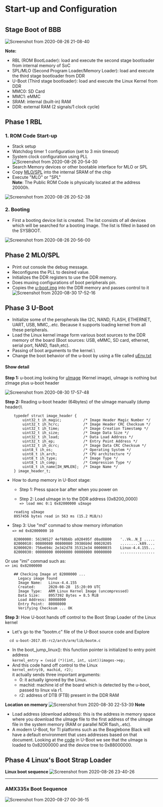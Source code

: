 <h1> Start-up and Configuration <h1>

## Stage Boot of BBB
![Screenshot from 2020-08-26 21-08-40](https://user-images.githubusercontent.com/32474027/91302062-d7f3ef80-e7e0-11ea-9b73-5ed2fa21825a.png)

**Note:**
- RBL (ROM BootLoader): load and execute the second stage bootloader from internal memory of SoC
- SPL/MLO (Second Program Loader/Memory Loader): load and execute the third stage bootloader from DDR
- U-Boot (Third stage bootloader): load and execute the Linux Kernel from DDR
- MMC0: SD Card
- MMC1: eMMC
- SRAM: internal (built-in) RAM
- DDR: external RAM (2 signals/1 clock cycle)

## Phase 1 RBL
### 1. ROM Code Start-up
- Stack setup
- Watchdog timer 1 configuration (set to 3 min timeout)
- System clock configuration using PLL
![Screenshot from 2020-08-26 20-54-30](https://user-images.githubusercontent.com/32474027/91301577-1dfc8380-e7e0-11ea-8ad2-2376929fcd97.png)
- Search Memory devices or other bootable interface for MLO or SPL
- Copy [MLO/SPL](https://github.com/nghiaphamsg/BeagleboneBlack_Debian/tree/master/Generate_MLO_RFS/Genenal) into the internal SRAM of the chip
- Execute "MLO" or "SPL"\
**Note**: The Public ROM Code is physically located at the address 20000h.

![Screenshot from 2020-08-26 20-52-38](https://user-images.githubusercontent.com/32474027/91300395-2a7fdc80-e7de-11ea-9af3-276574e17fab.png)

### 2. Booting
- First a booting device list is created. The list consists of all devices which will be searched for a booting image. The list is filled in based on the SYSBOOT.

![Screenshot from 2020-08-26 20-56-00](https://user-images.githubusercontent.com/32474027/91300639-95c9ae80-e7de-11ea-8490-d12c0541fbc7.png)

## Phase 2 MLO/SPL
- Print out console the debug message.
- Reconfigures the PLL to desired value.
- Initializes the DDR registers to use the DDR memory.
- Does muxing configurations of boot peripherals pin.
- Copies the [u-boot.img](https://github.com/nghiaphamsg/BeagleboneBlack_Debian/tree/master/Generate_MLO_RFS/Genenal) into the DDR memory and passes control to it
![Screenshot from 2020-08-30 17-52-16](https://user-images.githubusercontent.com/32474027/91655189-e5172400-eae9-11ea-8af4-ec693a7a5425.png)

## Phase 3 U-Boot
- Initialize some of the peropherals like I2C, NAND, FLASH, ETHERNET, UART, USB, MMC,..etc. Because it supports loading kernel from all these peripherals.
- Load the Linux kernel image form various boot sources to the DDR memory of the board (Boot sources: USB, eMMC, SD card, ethernet, serial port, NAND, flash,etc).
- Passing of boot arguments to the kernel.\
- Change the boot behavior of the u-boot by using a file called [uEnv.txt](https://github.com/nghiaphamsg/BeagleboneBlack_Debian/blob/master/Generate_MLO_RFS/Genenal/uEnv.txt)

#### Show detail
**Step 1:** u-boot.img looking for [uImage](https://github.com/nghiaphamsg/BeagleboneBlack_Debian/tree/master/Generate_MLO_RFS/Genenal) (Kernel image), uImage is nothing but zImage plus u-boot header

  ![Screenshot from 2020-08-30 17-57-48](https://user-images.githubusercontent.com/32474027/91655261-5a82f480-eaea-11ea-839d-cef48d6a2011.png)

**Step 2:** Reading u-boot header (64bytes) of the uImage manually (dump header)\
```text
    typedef struct image_header {
        uint32_t ih_magic;          /* Image Header Magic Number */
        uint32_t ih_hcrc;           /* Image Header CRC Checksum */
        uint32_t ih_time;           /* Image Creation Timestamp */
        uint32_t ih_size;           /* Image Data Size */
        uint32_t ih_load;           /* Data Load Address */
        uint32_t ih_ep;             /* Entry Point Address */
        uint32_t ih_dcrc;           /* Image Data CRC Checksum */
        uint8_t ih_os;              /* Operating System */
        uint8_t ih_arch;            /* CPU architecture */
        uint8_t ih_type;            /* Image Type */
        uint8_t ih_comp;            /* Compression Type */
        uint8_t ih_name[IH_NMLEN];  /* Image Name */
    } image_header_t;
```

- How to dump memory in U-Boot stage:
    + Step 1: Press space bar after when you power on

    + Step 2: Load uImage in to the DDR address (0x8200_0000)\
`=> load mmc 0:1 0x82000000 uImage`
```text
    reading uImage
    8957456 bytes read in 563 ms (15.2 MiB/s)
```

   + Step 3: Use "md" commad to show memory infomation\
`=> md 0x82000000 10`
```text
    82000000: 56190527 4ef60b6b a920495f d0ad8800    '..Vk..N_I .....
    82000010: 00800080 00800080 39386b9d 00020205    .........k89....
    82000020: 756e694c 2e342d78 35312e34 00000035    Linux-4.4.155...
    82000030: 00000000 00000000 00000000 00000000    ................
```
Or use "imi" commad such as:\
`=> imi 0x82000000`
```text
    ## Checking Image at 82000000 ...
      Legacy image found
      Image Name:   Linux-4.4.155
      Created:      2020-08-28  15:20:09 UTC
      Image Type:   ARM Linux Kernel Image (uncompressed)
      Data Size:    8957392 Bytes = 8.5 MiB
      Load Address: 80008000
      Entry Point:  80008000
      Verifying Checksum ... OK
```

**Step 3:** How U-boot hands off control to the Boot Strap Loader of the Linux kernel
- Let's go to the "bootm.c" file of the U-Boot source code and Explore
```shell
  cd u-boot-2017.05-rc2/arch/arm/lib/bootm.c
```
- In the boot_jump_linux(): this function pointer is initialized to entry point address\
`kernel_entry = (void (*)(int, int, uint))images->ep;`
- And this code hand off control to the Linux\
`kernel_entry(0, machid, r2);`\
  it actually sends three important arguments:
    + 0: it actually ignored by the Linux.
    + machid: machine id of the board which is detected by the u-boot, passed to linux via r1.
    + r2: address of DTB (FTB) present in the DDR RAM
      
**Location on memory**
  ![Screenshot from 2020-08-30 22-53-39](https://user-images.githubusercontent.com/32474027/91661591-f7a85200-eb17-11ea-8da6-d3422c25198b.png)
  **Note**
  - Load address (download address): this is the address in memory space where you download the uImage file
  to the first address of the uImage file in the system memory (RAM or parallel NOR flash,..etc). 
  - A modern U-Boot, for TI platforms such as the Beaglebone Black will have a default environment that uses 
  addresses based on that document. Looking at the [code](https://elixir.bootlin.com/u-boot/latest/source/include/configs/ti_armv7_common.h#L33) in U-Boot we see that the uImage is loaded to 0x82000000 and the device tree to 0x88000000.

## Phase 4 Linux's Boot Strap Loader

**Linux boot sequence**
![Screenshot from 2020-08-26 23-40-26](https://user-images.githubusercontent.com/32474027/91317897-915cc000-e7f5-11ea-98db-108d8835a805.png)

--------------------------------------------------------------------------------------------------------------------------------------------
### AMX335x Boot Sequence
![Screenshot from 2020-08-27 00-36-15](https://user-images.githubusercontent.com/32474027/91324943-9b82bc80-e7fd-11ea-9ba2-df2e681b6689.png)

